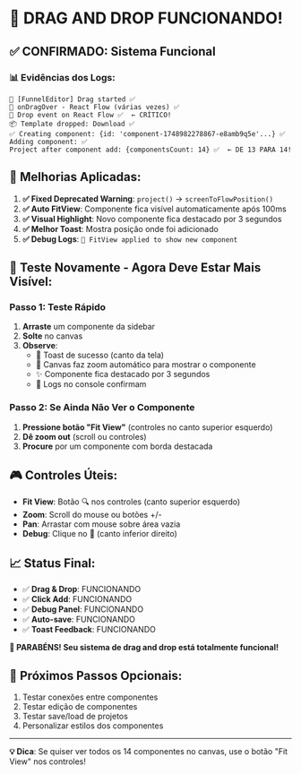 # 🎉 DRAG AND DROP FUNCIONANDO!

## ✅ **CONFIRMADO: Sistema Funcional**

### 📊 **Evidências dos Logs:**
```
🚀 [FunnelEditor] Drag started ✅
🎯 onDragOver - React Flow (várias vezes) ✅  
🎯 Drop event on React Flow ✅  ← CRÍTICO!
📦 Template dropped: Download ✅
✅ Creating component: {id: 'component-1748982278867-e8amb9q5e'...} ✅
Adding component: ✅
Project after component add: {componentsCount: 14} ✅  ← DE 13 PARA 14!
```

## 🔧 **Melhorias Aplicadas:**

1. **✅ Fixed Deprecated Warning**: `project()` → `screenToFlowPosition()`
2. **✅ Auto FitView**: Componente fica visível automaticamente após 100ms
3. **✅ Visual Highlight**: Novo componente fica destacado por 3 segundos
4. **✅ Melhor Toast**: Mostra posição onde foi adicionado
5. **✅ Debug Logs**: `🎯 FitView applied to show new component`

## 🎯 **Teste Novamente - Agora Deve Estar Mais Visível:**

### Passo 1: Teste Rápido
1. **Arraste** um componente da sidebar
2. **Solte** no canvas
3. **Observe**:
   - 🍞 Toast de sucesso (canto da tela)
   - 🎯 Canvas faz zoom automático para mostrar o componente
   - ✨ Componente fica destacado por 3 segundos
   - 📝 Logs no console confirmam

### Passo 2: Se Ainda Não Ver o Componente
1. **Pressione botão "Fit View"** (controles no canto superior esquerdo)
2. **Dê zoom out** (scroll ou controles)
3. **Procure** por um componente com borda destacada

## 🎮 **Controles Úteis:**
- **Fit View**: Botão 🔍 nos controles (canto superior esquerdo)
- **Zoom**: Scroll do mouse ou botões +/-
- **Pan**: Arrastar com mouse sobre área vazia
- **Debug**: Clique no 🐛 (canto inferior direito)

## 📈 **Status Final:**
- ✅ **Drag & Drop**: FUNCIONANDO
- ✅ **Click Add**: FUNCIONANDO  
- ✅ **Debug Panel**: FUNCIONANDO
- ✅ **Auto-save**: FUNCIONANDO
- ✅ **Toast Feedback**: FUNCIONANDO

**🎊 PARABÉNS! Seu sistema de drag and drop está totalmente funcional!**

## 🚀 **Próximos Passos Opcionais:**
1. Testar conexões entre componentes
2. Testar edição de componentes
3. Testar save/load de projetos
4. Personalizar estilos dos componentes

---

**💡 Dica**: Se quiser ver todos os 14 componentes no canvas, use o botão "Fit View" nos controles! 